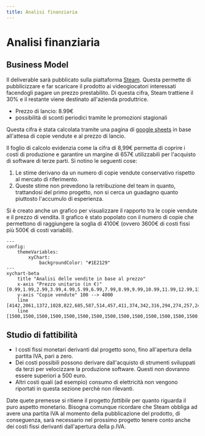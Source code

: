 ```yaml
---
title: Analisi finanziaria
---
```


# Analisi finanziaria

## Business Model

Il deliverable sarà pubblicato sulla piattaforma [Steam](https://store.steampowered.com/?l=italian). Questa permette di pubblicizzare e far scaricare il prodotto ai videogiocatori interessati facendogli pagare un prezzo prestabilito. Di questa cifra, Steam trattiene il 30% e il restante viene destinato all'azienda produttrice.

- Prezzo di lancio: 8.99€
- possibilità di sconti periodici tramite le promozioni stagionali

Questa cifra è stata calcolata tramite una pagina di [google sheets](https://docs.google.com/spreadsheets/d/1B05SoctmiqgcXIOkPyeojWCbAbP05F1OtZ33VDwz1cA/edit?usp=sharing) in base all'attesa di copie vendute e al prezzo di lancio.

Il foglio di calcolo evidenzia come la cifra di 8,99€ permetta di coprire i costi di produzione e garantire un margine di 657€ utilizzabili per l'acquisto di software di terze parti. Si notino le seguenti cose:

1. Le stime derivano da un numero di copie vendute conservativo rispetto al mercato di riferimento.
2. Queste stime non prevedono la retribuzione del team in quanto, trattandosi del primo progetto, non si cerca un guadagno quanto piuttosto l'accumulo di esperienza.

Si è creato anche un grafico per visualizzare il rapporto tra le copie vendute e il prezzo di vendita. Il grafico è stato popolato con il numero di copie che permettono di raggiungere la soglia di 4100€ (ovvero 3600€ di costi fissi più 500€ di costi variabili).

```mermaid
---
config:
    themeVariables:
        xyChart:
            backgroundColor: "#1E2129"
---
xychart-beta
    title "Analisi delle vendite in base al prezzo"
    x-axis "Prezzo unitario (in €)" [0.99,1.99,2.99,3.99,4.99,5.99,6.99,7.99,8.99,9.99,10.99,11.99,12.99,13.99,14.99]
    y-axis "Copie vendute" 100 --> 4000
    line [4142,2061,1372,1028,822,685,587,514,457,411,374,342,316,294,274,257,242,228]
    line [1500,1500,1500,1500,1500,1500,1500,1500,1500,1500,1500,1500,1500,1500,1500]
```

## Studio di fattibilità

- I costi fissi monetari derivanti dal progetto sono, fino all'apertura della partita IVA, pari a zero.
- Dei costi possibili possono derivare dall'acquisto di strumenti sviluppati da terzi per velocizzare la produzione software. Questi non dovranno essere superiori a 500 euro.
- Altri costi quali (ad esempio) consumo di elettricità non vengono riportati in questa sezione perchè non rilevanti.

Date quete premesse si ritiene il progetto *fattibile* per quanto riguarda il puro aspetto monetario. Bisogna comunque ricordare che Steam obbliga ad avere una partita IVA al momento della pubblicazione del prodotto, di conseguenza, sarà necessario nel prossimo progetto tenere conto anche dei costi fissi derivanti dall'apertura della p.IVA.